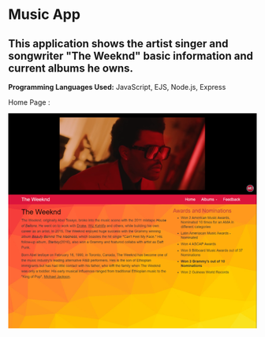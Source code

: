 # Music App
This application shows the artist singer and songwriter "The Weeknd" basic information and current albums he owns.
----------------------------------------------------------
**Programming Languages Used:** JavaScript, EJS, Node.js, Express

Home Page : 

![Home Page](public/images/misc/home_page.png)
